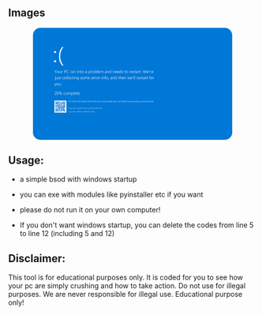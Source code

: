 ## Images
<img style="border-radius: 15px; display: block; margin-left: auto; margin-right: auto; margin-bottom:20px;" width="80%" src="https://raw.githubusercontent.com/wkbtt/bsod/main/img/bsod.png"></img>



## Usage:

- a simple bsod with windows startup

- you can exe with modules like pyinstaller etc if you want

- please do not run it on your own computer!

- If you don't want windows startup, you can delete the codes from line 5 to line 12 (including 5 and 12)

## Disclaimer:
This tool is for educational purposes only. It is coded for you to see how your pc are simply crushing and how to take action. Do not use for illegal purposes. We are never responsible for illegal use. <bold>Educational purpose only!</bold>

